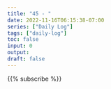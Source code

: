 ```yaml
---
title: "45 - "
date: 2022-11-16T06:15:38-07:00
series: ["Daily Log"]
tags: ["daily-log"]
toc: false
input: 0
output: 
draft: false
---
```



{{% subscribe %}}
